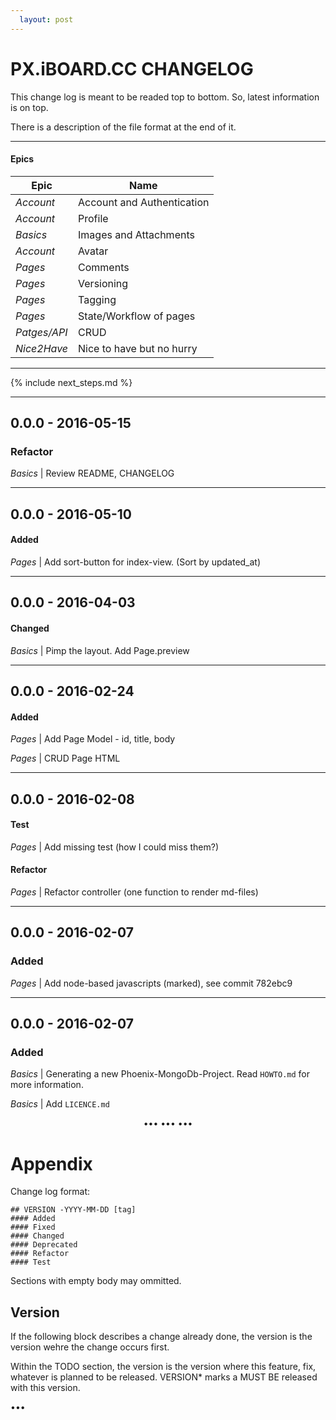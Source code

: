 ```yaml
---
  layout: post
---
```


# PX.iBOARD.CC CHANGELOG

This change log is meant to be readed top to bottom. So, latest information
is on top.

There is a description of the file format at the end of it.

----

#### Epics

| Epic          | Name                       |
|---------------|----------------------------|
| _Account_     | Account and Authentication |
| _Account_     | Profile                    |
| _Basics_      | Images and Attachments     |
| _Account_     | Avatar                     |
| _Pages_       | Comments                   |
| _Pages_       | Versioning                 |
| _Pages_       | Tagging                    |
| _Pages_       | State/Workflow of pages    |
| _Patges/API_  | CRUD                       |
| _Nice2Have_   | Nice to have but no hurry  |

----

{% include next_steps.md %}

----

## 0.0.0 - 2016-05-15

### Refactor

_Basics_ | Review README, CHANGELOG

----

## 0.0.0 - 2016-05-10

#### Added

_Pages_ | Add sort-button for index-view. (Sort by updated\_at)

----

## 0.0.0 - 2016-04-03

#### Changed

_Basics_ | Pimp the layout. Add Page.preview

----

## 0.0.0 - 2016-02-24

#### Added

_Pages_ | Add Page Model - id, title, body

_Pages_ | CRUD Page HTML

----

## 0.0.0 - 2016-02-08

#### Test

_Pages_ | Add missing test (how I could miss them?)

#### Refactor

_Pages_ | Refactor controller (one function to render md-files)

----

## 0.0.0 - 2016-02-07

### Added

_Pages_ | Add node-based javascripts (marked), see commit 782ebc9

----

## 0.0.0 - 2016-02-07

### Added

_Basics_ | Generating a new Phoenix-MongoDb-Project.
Read `HOWTO.md` for more information.

_Basics_ | Add `LICENCE.md`

<center>••• ••• •••</center>

# Appendix

Change log format:

    ## VERSION -YYYY-MM-DD [tag]
    #### Added
    #### Fixed
    #### Changed
    #### Deprecated
    #### Refactor
    #### Test

Sections with empty body may ommitted.


## Version

If the following block describes a change already done, the version is the
version wehre the change occurs first.

Within the TODO section, the version is the version where this feature, fix,
whatever is planned to be released. VERSION\* marks a MUST BE released with
this version. 

•••


